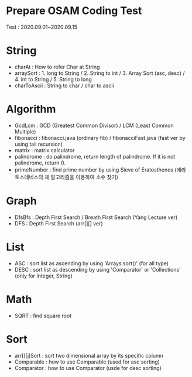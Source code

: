 # Prepare OSAM Coding Test
Test : 2020.09.01~2020.09.15

# String
* charAt : How to refer Char at String
* arraySort : 1. long to String / 2. String to int / 3. Array Sort (asc, desc) / 4. int to String / 5. String to long
* charToAscii : String to char / char to ascii

# Algorithm
* GcdLcm : GCD (Greatest Common Divisor) / LCM (Least Common Multiple)
* fibonacci : fibonacci.java (ordinary fib) / fibonacciFast.java (fast ver by using tail recursion)
* matrix : matrix calculator
* palindrome : do palindrome, return length of palindrome. If it is not palindrome, return 0.
* primeNumber : find prime number by using Sieve of Eratosthenes (에라토스테네스의 체 알고리즘을 이용하여 소수 찾기)

# Graph
* DfsBfs : Depth First Search / Breath First Search (Yang Lecture ver)
* DFS : Depth First Search (arr[][] ver)

# List
* ASC : sort list as ascending by using 'Arrays.sort()' (for all type)
* DESC : sort list as descending by using 'Comparator' or 'Collections' (only for Integer, String)

# Math
* SQRT : find square root 

# Sort
* arr[][j]Sort : sort two dimensional array by its specific column
* Comparable : how to use Comparable (used for asc sorting)
* Comparator : how to use Comparator (usde for desc sorting)
